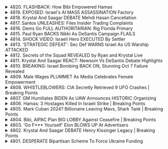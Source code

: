 <details>
<summary>4820. FLASHBACK: How Bibi Empowered Hamas</summary><br>

<a href="https://www.youtube.com/watch?v=nbSgAiFk3zw" target="_blank">
    <img src="https://img.youtube.com/vi/nbSgAiFk3zw/maxresdefault.jpg" 
        alt="[Youtube]" width="200">
</a>

# FLASHBACK: How Bibi Empowered Hamas


</details>

<details>
<summary>4819. EXPOSED: Israel's AI MASS ASSASSINATION Factory</summary><br>

<a href="https://www.youtube.com/watch?v=Blmu-j_Dzl8" target="_blank">
    <img src="https://img.youtube.com/vi/Blmu-j_Dzl8/maxresdefault.jpg" 
        alt="[Youtube]" width="200">
</a>

# EXPOSED: Israel's AI MASS ASSASSINATION Factory


</details>

<details>
<summary>4818. Krystal And Saagar DEBATE Mehdi Hasan Cancellation</summary><br>

<a href="https://www.youtube.com/watch?v=tPjFDk6NFzw" target="_blank">
    <img src="https://img.youtube.com/vi/tPjFDk6NFzw/maxresdefault.jpg" 
        alt="[Youtube]" width="200">
</a>

# Krystal And Saagar DEBATE Mehdi Hasan Cancellation


</details>

<details>
<summary>4817. Santos UNLEASHES: Files Insider Trading Complaints</summary><br>

<a href="https://www.youtube.com/watch?v=pz1WbbWk09Q" target="_blank">
    <img src="https://img.youtube.com/vi/pz1WbbWk09Q/maxresdefault.jpg" 
        alt="[Youtube]" width="200">
</a>

# Santos UNLEASHES: Files Insider Trading Complaints


</details>

<details>
<summary>4816. Dems Go FULL AUTHORITARIAN: Rig Florida Primary</summary><br>

<a href="https://www.youtube.com/watch?v=UXOtNJtjoow" target="_blank">
    <img src="https://img.youtube.com/vi/UXOtNJtjoow/maxresdefault.jpg" 
        alt="[Youtube]" width="200">
</a>

# Dems Go FULL AUTHORITARIAN: Rig Florida Primary


</details>

<details>
<summary>4815. Paul Ryan BACKS Nikki As DeSantis Campaign FLAILS</summary><br>

<a href="https://www.youtube.com/watch?v=isbdMEKpCwY" target="_blank">
    <img src="https://img.youtube.com/vi/isbdMEKpCwY/maxresdefault.jpg" 
        alt="[Youtube]" width="200">
</a>

# Paul Ryan BACKS Nikki As DeSantis Campaign FLAILS


</details>

<details>
<summary>4814. SHOCK VIDEO: Israeli Hero EXECUTED By Settler</summary><br>

<a href="https://www.youtube.com/watch?v=UAPUBaC_tiE" target="_blank">
    <img src="https://img.youtube.com/vi/UAPUBaC_tiE/maxresdefault.jpg" 
        alt="[Youtube]" width="200">
</a>

# SHOCK VIDEO: Israeli Hero EXECUTED By Settler


</details>

<details>
<summary>4813. 'STRATEGIC DEFEAT': Sec Def WARNS Israel As US Warship ATTACKED</summary><br>

<a href="https://www.youtube.com/watch?v=NGAw_JL3Zic" target="_blank">
    <img src="https://img.youtube.com/vi/NGAw_JL3Zic/maxresdefault.jpg" 
        alt="[Youtube]" width="200">
</a>

# 'STRATEGIC DEFEAT': Sec Def WARNS Israel As US Warship ATTACKED


</details>

<details>
<summary>4812. Secrets of the Squad REVEALED by Ryan and Krystal Live</summary><br>

<a href="https://www.youtube.com/watch?v=2t4MkDfxz50" target="_blank">
    <img src="https://img.youtube.com/vi/2t4MkDfxz50/maxresdefault.jpg" 
        alt="[Youtube]" width="200">
</a>

# Secrets of the Squad REVEALED by Ryan and Krystal Live


</details>

<details>
<summary>4811. Krystal And Saagar REACT: Newsom Vs DeSantis Debate Highlights</summary><br>

<a href="https://www.youtube.com/watch?v=FLftuSd7h6M" target="_blank">
    <img src="https://img.youtube.com/vi/FLftuSd7h6M/maxresdefault.jpg" 
        alt="[Youtube]" width="200">
</a>

# Krystal And Saagar REACT: Newsom Vs DeSantis Debate Highlights


</details>

<details>
<summary>4810. BREAKING: Israel Bombing BACK ON, Stunning Oct 7 Failure Revealed</summary><br>

<a href="https://www.youtube.com/watch?v=0f13-uYF1Bc" target="_blank">
    <img src="https://img.youtube.com/vi/0f13-uYF1Bc/maxresdefault.jpg" 
        alt="[Youtube]" width="200">
</a>

# BREAKING: Israel Bombing BACK ON, Stunning Oct 7 Failure Revealed


</details>

<details>
<summary>4809. Male Wages PLUMMET As Media Celebrates Female Empowerment</summary><br>

<a href="https://www.youtube.com/watch?v=TryXLDsl7Fw" target="_blank">
    <img src="https://img.youtube.com/vi/TryXLDsl7Fw/maxresdefault.jpg" 
        alt="[Youtube]" width="200">
</a>

# Male Wages PLUMMET As Media Celebrates Female Empowerment


</details>

<details>
<summary>4808. WHISTLEBLOWERS: CIA Secretly Retrieved 9 UFO Crashes | Breaking Points</summary><br>

<a href="https://www.youtube.com/watch?v=p7b92OD44hw" target="_blank">
    <img src="https://img.youtube.com/vi/p7b92OD44hw/maxresdefault.jpg" 
        alt="[Youtube]" width="200">
</a>

# WHISTLEBLOWERS: CIA Secretly Retrieved 9 UFO Crashes | Breaking Points


</details>

<details>
<summary>4807. GM Humiliates BIDEN As UAW Announces HISTORIC Organizing</summary><br>

<a href="https://www.youtube.com/watch?v=M7vQ_JccnkQ" target="_blank">
    <img src="https://img.youtube.com/vi/M7vQ_JccnkQ/maxresdefault.jpg" 
        alt="[Youtube]" width="200">
</a>

# GM Humiliates BIDEN As UAW Announces HISTORIC Organizing


</details>

<details>
<summary>4806. Hamas: 3 Hostages Killed In Israeli Strike | Breaking Points</summary><br>

<a href="https://www.youtube.com/watch?v=Jb43rgLM18A" target="_blank">
    <img src="https://img.youtube.com/vi/Jb43rgLM18A/maxresdefault.jpg" 
        alt="[Youtube]" width="200">
</a>

# Hamas: 3 Hostages Killed In Israeli Strike | Breaking Points


</details>

<details>
<summary>4805. Mark Cuban 2024? Billionaire Leaving Mavs, Shark Tank | Breaking Points</summary><br>

<a href="https://www.youtube.com/watch?v=Sg1aYbKORO4" target="_blank">
    <img src="https://img.youtube.com/vi/Sg1aYbKORO4/maxresdefault.jpg" 
        alt="[Youtube]" width="200">
</a>

# Mark Cuban 2024? Billionaire Leaving Mavs, Shark Tank | Breaking Points


</details>

<details>
<summary>4804. Bibi, AIPAC Plan BIG LOBBY Against Ceasefire | Breaking Points</summary><br>

<a href="https://www.youtube.com/watch?v=DysBm5DdBAE" target="_blank">
    <img src="https://img.youtube.com/vi/DysBm5DdBAE/maxresdefault.jpg" 
        alt="[Youtube]" width="200">
</a>

# Bibi, AIPAC Plan BIG LOBBY Against Ceasefire | Breaking Points


</details>

<details>
<summary>4803. 'Go F*** Yourself' Elon BLOWS UP At Advertisers</summary><br>

<a href="https://www.youtube.com/watch?v=yQ4tkgQJv50" target="_blank">
    <img src="https://img.youtube.com/vi/yQ4tkgQJv50/maxresdefault.jpg" 
        alt="[Youtube]" width="200">
</a>

# 'Go F*** Yourself' Elon BLOWS UP At Advertisers


</details>

<details>
<summary>4802. Krystal And Saagar DEBATE Henry Kissinger Legacy | Breaking Points</summary><br>

<a href="https://www.youtube.com/watch?v=wmLAIz-_Q90" target="_blank">
    <img src="https://img.youtube.com/vi/wmLAIz-_Q90/maxresdefault.jpg" 
        alt="[Youtube]" width="200">
</a>

# Krystal And Saagar DEBATE Henry Kissinger Legacy | Breaking Points


</details>

<details>
<summary>4801. DESPERATE Bipartisan Scheme To Force Ukraine Funding</summary><br>

<a href="https://www.youtube.com/watch?v=Sp3kvlJpH4w" target="_blank">
    <img src="https://img.youtube.com/vi/Sp3kvlJpH4w/maxresdefault.jpg" 
        alt="[Youtube]" width="200">
</a>

# DESPERATE Bipartisan Scheme To Force Ukraine Funding


</details>

